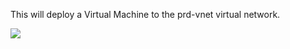 This will deploy a Virtual Machine to the prd-vnet virtual network. 

<a href="https://portal.azure.com/#create/Microsoft.Template/uri/https%3A%2F%2Fraw.githubusercontent.com%2Fcroebuck321%2FARM-Templates%2Fmaster%2FDomainControllerDeploy%2Fdomaincontrollerdeploy.json" target="_blank">
  <img src="https://aka.ms/deploytoazurebutton"/>
</a>
